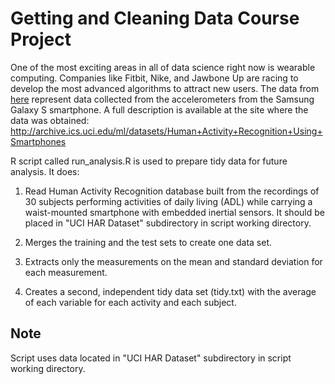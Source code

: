 Getting and Cleaning Data Course Project
========================================

One of the most exciting areas in all of data science right now is wearable computing. Companies like Fitbit, Nike, and Jawbone Up are racing to develop the most advanced algorithms to attract new users. The data from [here](https://d396qusza40orc.cloudfront.net/getdata%2Fprojectfiles%2FUCI%20HAR%20Dataset.zip) represent data collected from the accelerometers from the Samsung Galaxy S smartphone. A full description is available at the site where the data was obtained: 
http://archive.ics.uci.edu/ml/datasets/Human+Activity+Recognition+Using+Smartphones

R script called run_analysis.R is used to prepare tidy data for future analysis. It does:

1. Read Human Activity Recognition database built from the recordings of 30 subjects performing activities of daily living (ADL) while carrying a waist-mounted smartphone with embedded inertial sensors. It should be placed in "UCI HAR Dataset" subdirectory in script working directory.

2. Merges the training and the test sets to create one data set.

3. Extracts only the measurements on the mean and standard deviation for each measurement. 

5. Creates a second, independent tidy data set (tidy.txt) with the average of each variable for each activity and each subject.

## Note
Script uses data located in "UCI HAR Dataset" subdirectory in script working directory.